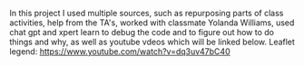In this project I used multiple sources, such as repurposing parts of class activities, help from the TA's, worked with classmate Yolanda Williams, used chat gpt and xpert learn to debug the code and to figure out how to do things and why, as well as youtube vdeos which will be linked below. Leaflet legend: https://www.youtube.com/watch?v=dq3uv47bC40
